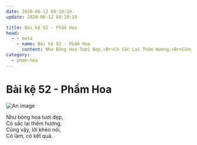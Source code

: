 ```yaml
---
date: 2020-06-12 04:10:19
update: 2020-06-12 04:10:19

title: Bài kệ 52 - Phẩm Hoa
head:
  - - meta
    - name: Bài kệ 52 - Phẩm Hoa
      content: Như Bông Hoa Tươi Đẹp,<Br>Có Sắc Lại Thêm Hương;<Br>Cũng Vậy, Lời Khéo Nói,<Br>Có Làm, Có Kết Quả.<Br>
category:
  - pham-hoa
---
```


# Bài kệ 52 - Phẩm Hoa

![An image](/img/pham-hoa/pham-hoa-052.jpg)

Như bông hoa tươi đẹp,<br>Có sắc lại thêm hương;<br>Cũng vậy, lời khéo nói,<br>Có làm, có kết quả.<br>
